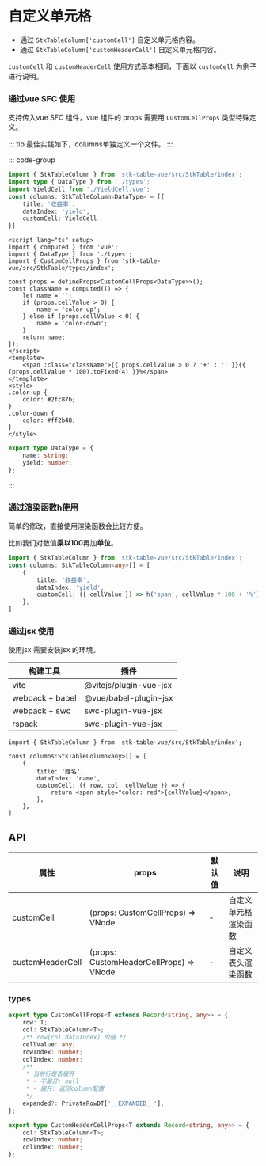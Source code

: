 # 自定义单元格

* 通过 `StkTableColumn['customCell']` 自定义单元格内容。
* 通过 `StkTableColumn['customHeaderCell']` 自定义单元格内容。

`customCell` 和 `customHeaderCell` 使用方式基本相同，下面以 `customCell` 为例子进行说明。

### 通过vue SFC 使用
支持传入vue SFC 组件，vue 组件的 props 需要用 `CustomCellProps` 类型特殊定义。

::: tip
最佳实践如下，columns单独定义一个文件。
:::

::: code-group
```ts [column.ts]
import { StkTableColumn } from 'stk-table-vue/src/StkTable/index';
import type { DataType } from './types';
import YieldCell from './YieldCell.vue';
const columns: StkTableColumn<DataType> = [{
    title: '收益率',
    dataIndex: 'yield',
    customCell: YieldCell
}]
```
```vue [YieldCell.vue]
<script lang="ts" setup>
import { computed } from 'vue';
import { DataType } from './types';
import { CustomCellProps } from 'stk-table-vue/src/StkTable/types/index';

const props = defineProps<CustomCellProps<DataType>>();
const className = computed(() => {
    let name = '';
    if (props.cellValue > 0) {
        name = 'color-up';
    } else if (props.cellValue < 0) {
        name = 'color-down';
    }
    return name;
});
</script>
<template>
    <span :class="className">{{ props.cellValue > 0 ? '+' : '' }}{{ (props.cellValue * 100).toFixed(4) }}%</span>
</template>
<style>
.color-up {
    color: #2fc87b;
}
.color-down {
    color: #ff2b48;
}
</style>
```
```ts [types.ts]
export type DataType = {
    name: string;
    yield: number;
};

```
:::

<demo vue="advanced/custom-cell/CustomCell/index.vue"></demo>

### 通过渲染函数h使用
简单的修改，直接使用渲染函数会比较方便。

比如我们对数值**乘以100**再加**单位**。
```ts
import { StkTableColumn } from 'stk-table-vue/src/StkTable/index';
const columns: StkTableColumn<any>[] = [
    {
        title: '收益率',
        dataIndex: 'yield',
        customCell: ({ cellValue }) => h('span', cellValue * 100 + '%'),
    },
]
```

### 通过jsx 使用
使用jsx 需要安装jsx 的环境。

| 构建工具 | 插件 |
|---|---|
| vite | @vitejs/plugin-vue-jsx |
| webpack + babel | @vue/babel-plugin-jsx |
| webpack + swc | swc-plugin-vue-jsx |
| rspack | swc-plugin-vue-jsx |

```tsx
import { StkTableColumn } from 'stk-table-vue/src/StkTable/index';

const columns:StkTableColumn<any>[] = [
    {
        title: '姓名',
        dataIndex: 'name',
        customCell: ({ row, col, cellValue }) => {
            return <span style="color: red">{cellValue}</span>;
        },
    },
]
```



## API
| 属性 | props | 默认值 | 说明 |
|---|---|---|---|
| customCell | (props: CustomCellProps) => VNode | - | 自定义单元格渲染函数 |
| customHeaderCell | (props: CustomHeaderCellProps) => VNode | - | 自定义表头渲染函数 |

### types
```ts
export type CustomCellProps<T extends Record<string, any>> = {
    row: T;
    col: StkTableColumn<T>;
    /** row[col.dataIndex] 的值 */
    cellValue: any;
    rowIndex: number;
    colIndex: number;
    /**
     * 当前行是否展开
     * - 不展开: null
     * - 展开: 返回column配置
     */
    expanded?: PrivateRowDT['__EXPANDED__'];
};

export type CustomHeaderCellProps<T extends Record<string, any>> = {
    col: StkTableColumn<T>;
    rowIndex: number;
    colIndex: number;
};



```